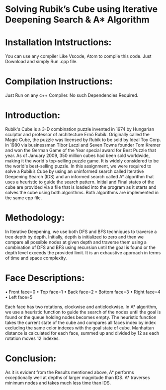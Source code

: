 

# Solving Rubik’s Cube using Iterative Deepening Search & A* Algorithm

# Installation Intstructions:
You can use any compiler Like Vscode, Atom to compile this code. Just Download and simply Run .cpp file.

# Compilation Instructions:
Just Run on any c++ Compiler. No such Dependencies Required.

# Introduction:
Rubik's Cube is a 3-D combination puzzle invented in 1974 by Hungarian sculptor and professor of architecture Ernő Rubik. Originally called the Magic Cube, the puzzle was licensed by Rubik to be sold by Ideal Toy Corp. in 1980 via businessman Tibor Laczi and Seven Towns founder Tom Kremer and won the German Game of the Year special award for Best Puzzle that year. As of January 2009, 350 million cubes had been sold worldwide, making it the world's top-selling puzzle game. It is widely considered to be the world's best-selling puzzle.
In this assignment, we were required to solve a Rubik’s Cube by using an uninformed search called Iterative Deepening Search (IDS) and an informed search called A* algorithm that uses a heuristic to guide the search pattern. Initial and Final states of the cube are provided via a file that is loaded into the program as it starts and solves the cube using both algorithms. Both algorithms are implemented in the same cpp file.

# Methodology:
In Iterative Deepening, we use both DFS and BFS techniques to traverse a tree depth by depth. Initially, depth is initialized to zero and then we compare all possible nodes at given depth and traverse them using a combination of DFS and BFS using recursion until the goal is found or the depth level exceeds the provided limit. It is an exhaustive approach in terms of time and space complexity.

# Face Descriptions:
•	Front face=0
•	Top face=1
•	Back face=2
•	Bottom face=3
•	Right face=4
•	Left face=5

Each face has two rotations, clockwise and anticlockwise.
In A* algorithm, we use a heuristic function to guide the search of the nodes until the goal is found or the queue holding nodes becomes empty. The heuristic function takes the current state of the cube and compares all faces index by index excluding the same color indexes with the goal state of cube. Manhattan distance is calculated for each face, summed up and divided by 12 as each rotation moves 12 indexes. 

# Conclusion:
As it is evident from the Results mentioned above, A* performs exceptionally well at depths of larger magnitude than IDS. A* traverses minimum nodes and takes much less time than IDS.
